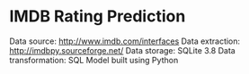 # IMDB Rating Prediction

Data source: http://www.imdb.com/interfaces
Data extraction: http://imdbpy.sourceforge.net/
Data storage: SQLite 3.8
Data transformation: SQL
Model built using Python
